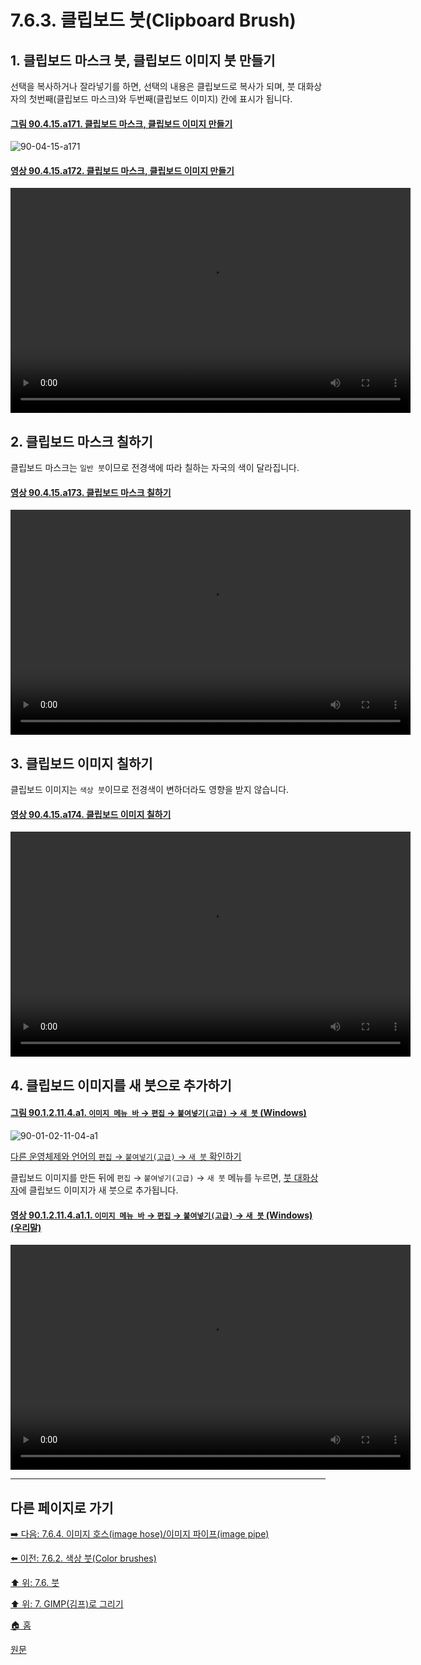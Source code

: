 # 7.6.3. 클립보드 붓(Clipboard Brush)

<a id="07-06-03-s1"></a>

## 1. 클립보드 마스크 붓, 클립보드 이미지 붓 만들기
선택을 복사하거나 잘라넣기를 하면, 선택의 내용은 클립보드로 복사가 되며, 붓 대화상자의 첫번째(클립보드 마스크)와 두번째(클립보드 이미지) 칸에 표시가 됩니다.

<a id="90-04-15-a171"></a>

#### [그림 90.4.15.a171. 클립보드 마스크, 클립보드 이미지 만들기](./90-04-0015-brushes.md#90-04-15-a171)
![90-04-15-a171](https://github.com/wonder13662/gimp/assets/15767104/302a8b30-c573-4bc4-b512-08e93d821f87)

<a id="90-04-15-a172"></a>

#### [영상 90.4.15.a172. 클립보드 마스크, 클립보드 이미지 만들기](./90-04-0015-brushes.md#90-04-15-a172)
<video controls="controls" width="640" height="360" src="https://github.com/wonder13662/gimp/assets/15767104/eb75db8d-7c74-40a2-a398-26c67299874c"></video>

<a id="07-06-03-s2"></a>

## 2. 클립보드 마스크 칠하기
클립보드 마스크는 `일반 붓`이므로 전경색에 따라 칠하는 자국의 색이 달라집니다.

<a id="90-04-15-a173"></a>

#### [영상 90.4.15.a173. 클립보드 마스크 칠하기](./90-04-0015-brushes.md#90-04-15-a173)
<video controls="controls" width="640" height="360" src="https://github.com/wonder13662/gimp/assets/15767104/7e116df4-d25e-48bc-8465-16d10da6b676"></video>

<a id="07-06-03-s3"></a>

## 3. 클립보드 이미지 칠하기
클립보드 이미지는 `색상 붓`이므로 전경색이 변하더라도 영향을 받지 않습니다.

<a id="90-04-15-a174"></a>

#### [영상 90.4.15.a174. 클립보드 이미지 칠하기](./90-04-0015-brushes.md#90-04-15-a174)
<video controls="controls" width="640" height="360" src="https://github.com/wonder13662/gimp/assets/15767104/ff7726fb-79f6-46ff-a98a-10b13f4763a1"></video>

<a id="07-06-03-s4"></a>

## 4. 클립보드 이미지를 새 붓으로 추가하기

<a id="90-01-02-11-04-a1"></a>

#### [그림 90.1.2.11.4.a1. `이미지 메뉴 바` → `편집` → `붙여넣기(고급)` → `새 붓` (Windows)](./90-01-02-11-04-new_brush.md#90-01-02-11-04-a1)
![90-01-02-11-04-a1](https://github.com/wonder13662/gimp/assets/15767104/09a39cc5-190c-40a6-ab56-827f16054255)

[다른 운영체제와 언어의 `편집` → `붙여넣기(고급)` → `새 붓` 확인하기](./90-01-02-11-04-new_brush.md#90-01-02-11-04-a2)

클립보드 이미지를 만든 뒤에 `편집` → `붙여넣기(고급)` → `새 붓` 메뉴를 누르면, [붓 대화상자](./15-03-02-00-brushes-dialog.md)에 클립보드 이미지가 새 붓으로 추가됩니다.

<a id="90-01-02-11-04-a1-01"></a>

#### [영상 90.1.2.11.4.a1.1. `이미지 메뉴 바` → `편집` → `붙여넣기(고급)` → `새 붓` (Windows) (우리말)](./90-01-02-11-04-new_brush.md#90-01-02-11-04-a1-01)
<video controls="controls" width="640" height="360" src="https://github.com/user-attachments/assets/f2380746-e7d9-4471-9ba9-4e1e0dda6fde"></video>

***

## 다른 페이지로 가기
[➡️ 다음: 7.6.4. 이미지 호스(image hose)/이미지 파이프(image pipe)](./07-06-04-gih_brush.md)

[⬅️ 이전: 7.6.2. 색상 붓(Color brushes)](./07-06-02-color_brush.md)

[⬆️ 위: 7.6. 붓](./07-06-00-brushes.md)

[⬆️ 위: 7. GIMP(김프)로 그리기](./07-00-painting-with-gimp.md)

[🏠 홈](./00-home.md)

[원문](https://docs.gimp.org/2.10/ko/gimp-concepts-brushes.html)
